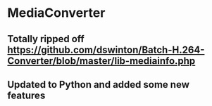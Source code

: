 # MediaConverter
## Totally ripped off https://github.com/dswinton/Batch-H.264-Converter/blob/master/lib-mediainfo.php
## Updated to Python and added some new features
